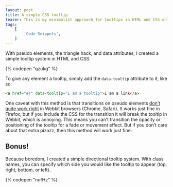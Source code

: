 ```yaml
---
layout: post
title: A simple CSS tooltip
teaser: This is my minimalist approach for tooltips in HTML and CSS only.
tags:
    [
        'Code Snippets',
    ]
---
```


With pseudo elements, the triangle hack, and data attributes, I created a simple tooltip system in HTML and CSS.

{% codepen "qzukg" %}

To give any element a tooltip, simply add the `data-tooltip` attribute to it, like so:

```html
<a href="#!" data-tooltip="I am a tooltip">I am a link</a>
```

One caveat with this method is that transitions on pseudo elements [don’t quite work right](http://css-tricks.com/transitions-and-animations-on-css-generated-content/) in Webkit browsers (Chrome, Safari). It works just fine in Firefox, but if you include the CSS for the transition it will break the tooltip in Webkit, which is annoying. This means you can’t transition the opacity or positioning of the tooltip for a fade or movement effect. But if you don’t care about that extra pizazz, then this method will work just fine.

## Bonus!

Because boredom, I created a simple directional tooltip system. With class names, you can specify which side you would like the tooltip to appear (top, right, bottom, or left).

{% codepen "nufHz" %}
